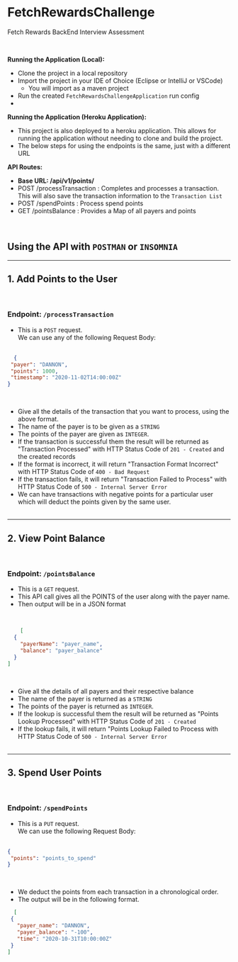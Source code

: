 # FetchRewardsChallenge

Fetch Rewards BackEnd Interview Assessment

<br/>

**Running the Application (Local):**

- Clone the project in a local repository
- Import the project in your IDE of Choice (Eclipse or IntelliJ or VSCode)
    - You will import as a maven project
- Run the created `FetchRewardsChallengeApplication` run config
-

**Running the Application (Heroku Application):**

- This project is also deployed to a heroku application. This allows for running the application without needing to
  clone and build the project.
- The below steps for using the endpoints is the same, just with a different URL

**API Routes:**

* **Base URL: /api/v1/points/**
* POST /processTransaction : Completes and processes a transaction. This will also save the transaction information to
  the `Transaction List`
* POST /spendPoints : Process spend points
* GET /pointsBalance : Provides a Map of all payers and points

<br/>

## **Using the API with `POSTMAN` or `INSOMNIA`**

---

## 1. Add Points to the User

<br/>

### Endpoint: `/processTransaction`

- This is a `POST` request. <br/>
  We can use any of the following Request Body:
  <br/><br/>

 ```JSON
   {
  "payer": "DANNON",
  "points": 1000,
  "timestamp": "2020-11-02T14:00:00Z"
}
 ```

  <br/>

- Give all the details of the transaction that you want to process, using the above format.
- The name of the payer is to be given as a `STRING`
- The points of the payer are given as `INTEGER`.
- If the transaction is successful them the result will be returned as "Transaction Processed" with HTTP Status Code
  of `201 - Created` and the created records
- If the format is incorrect, it will return "Transaction Format Incorrect" with HTTP Status Code of `400 - Bad Request`
- If the transaction fails, it will return "Transaction Failed to Process" with HTTP Status Code
  of `500 - Internal Server Error`
- We can have transactions with negative points for a particular user which will deduct the points given by the same
  user.
  <br/>
  <br/>

---

## 2. View Point Balance

<br/>

### Endpoint: `/pointsBalance`

- This is a `GET` request. <br/>
- This API call gives all the POINTS of the user along with the payer name.
- Then output will be in a JSON format

<br/>

```JSON
    [
  {
    "payerName": "payer_name",
    "balance": "payer_balance"
  }
]
```

<br/>

- Give all the details of all payers and their respective balance
- The name of the payer is returned as a `STRING`
- The points of the payer is returned as `INTEGER`.
- If the lookup is successful them the result will be returned as "Points Lookup Processed" with HTTP Status Code
  of `201 - Created`
- If the lookup fails, it will return "Points Lookup Failed to Process with HTTP Status Code
  of `500 - Internal Server Error`
  <br/>
  <br/>

---

## 3. Spend User Points

<br/>

### Endpoint: `/spendPoints`

- This is a `PUT` request. <br/>
  We can use the following Request Body:
  <br/><br/>

 ```JSON
{
  "points": "points_to_spend"
}
 ```

  <br/>

- We deduct the points from each transaction in a chronological order.
- The output will be in the following format.

 ```JSON
   [
  {
    "payer_name": "DANNON",
    "payer_balance": "-100",
    "time": "2020-10-31T10:00:00Z"
  }
]
 ```

  <br/>
  <br/>